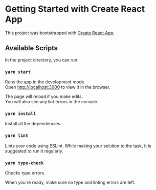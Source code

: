 # Getting Started with Create React App

This project was bootstrapped with [Create React App](https://github.com/facebook/create-react-app).

## Available Scripts

In the project directory, you can run:

### `yarn start`

Runs the app in the development mode.\
Open [http://localhost:3000](http://localhost:3000) to view it in the browser.

The page will reload if you make edits.\
You will also see any lint errors in the console.

### `yarn install`

Install all the dependencies.

### `yarn lint`

Lints your code using ESLint.
While making your solution to the task, it is suggested to run it regularly.

### `yarn type-check`

Checks type errors.

When you're ready, make sure no type and linting errors are left.
